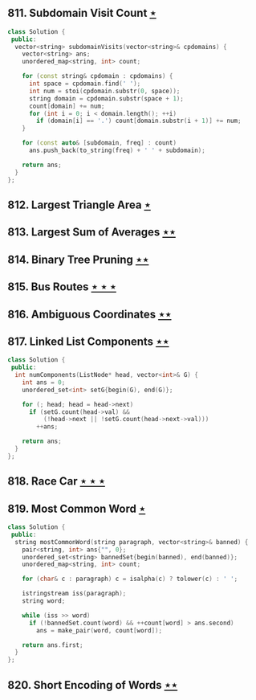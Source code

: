 ## 811. Subdomain Visit Count [$\star$](https://leetcode.com/problems/subdomain-visit-count)

```cpp
class Solution {
 public:
  vector<string> subdomainVisits(vector<string>& cpdomains) {
    vector<string> ans;
    unordered_map<string, int> count;

    for (const string& cpdomain : cpdomains) {
      int space = cpdomain.find(' ');
      int num = stoi(cpdomain.substr(0, space));
      string domain = cpdomain.substr(space + 1);
      count[domain] += num;
      for (int i = 0; i < domain.length(); ++i)
        if (domain[i] == '.') count[domain.substr(i + 1)] += num;
    }

    for (const auto& [subdomain, freq] : count)
      ans.push_back(to_string(freq) + ' ' + subdomain);

    return ans;
  }
};
```

## 812. Largest Triangle Area [$\star$](https://leetcode.com/problems/largest-triangle-area)

## 813. Largest Sum of Averages [$\star\star$](https://leetcode.com/problems/largest-sum-of-averages)

## 814. Binary Tree Pruning [$\star\star$](https://leetcode.com/problems/binary-tree-pruning)

## 815. Bus Routes [$\star\star\star$](https://leetcode.com/problems/bus-routes)

## 816. Ambiguous Coordinates [$\star\star$](https://leetcode.com/problems/ambiguous-coordinates)

## 817. Linked List Components [$\star\star$](https://leetcode.com/problems/linked-list-components)

```cpp
class Solution {
 public:
  int numComponents(ListNode* head, vector<int>& G) {
    int ans = 0;
    unordered_set<int> setG{begin(G), end(G)};

    for (; head; head = head->next)
      if (setG.count(head->val) &&
          (!head->next || !setG.count(head->next->val)))
        ++ans;

    return ans;
  }
};
```

## 818. Race Car [$\star\star\star$](https://leetcode.com/problems/race-car)

## 819. Most Common Word [$\star$](https://leetcode.com/problems/most-common-word)

```cpp
class Solution {
 public:
  string mostCommonWord(string paragraph, vector<string>& banned) {
    pair<string, int> ans{"", 0};
    unordered_set<string> bannedSet{begin(banned), end(banned)};
    unordered_map<string, int> count;

    for (char& c : paragraph) c = isalpha(c) ? tolower(c) : ' ';

    istringstream iss(paragraph);
    string word;

    while (iss >> word)
      if (!bannedSet.count(word) && ++count[word] > ans.second)
        ans = make_pair(word, count[word]);

    return ans.first;
  }
};
```

## 820. Short Encoding of Words [$\star\star$](https://leetcode.com/problems/short-encoding-of-words)
